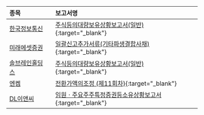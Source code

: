 | **종목** |      |**보고서명** |
| :------- | :--- |:----------- |
| [한국정보통신](/025770/#dart) | | [주식등의대량보유상황보고서(일반)](https://dart.fss.or.kr/dsaf001/main.do?rcpNo=20240913000633){:target="_blank"} |
| [미래에셋증권](/006800/#dart) | | [일괄신고추가서류(기타파생결합사채)](https://dart.fss.or.kr/dsaf001/main.do?rcpNo=20240913000621){:target="_blank"} |
| [솔브레인홀딩스](/036830/#dart) | | [주식등의대량보유상황보고서(일반)](https://dart.fss.or.kr/dsaf001/main.do?rcpNo=20240913000601){:target="_blank"} |
| [엔켐](/348370/#dart) | | [전환가액의조정              (제11회차)](https://dart.fss.or.kr/dsaf001/main.do?rcpNo=20240913900438){:target="_blank"} |
| [DL이앤씨](/375500/#dart) | | [임원ㆍ주요주주특정증권등소유상황보고서](https://dart.fss.or.kr/dsaf001/main.do?rcpNo=20240913000590){:target="_blank"} |